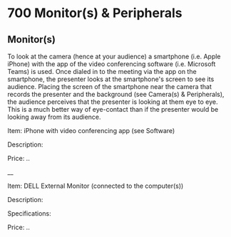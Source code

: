 # 700 Monitor(s) & Peripherals

## Monitor(s)

To look at the camera (hence at your audience) a smartphone (i.e. Apple iPhone) with the app of the video conferencing software (i.e. Microsoft Teams) is used. Once dialed in to the meeting via the app on the smartphone, the presenter looks at the smartphone's screen to see its audience. Placing the screen of the smartphone near the camera that records the presenter and the background (see Camera(s) & Peripherals), the audience perceives that the presenter is looking at them eye to eye. This is a much better way of eye-contact than if the presenter would be looking away from its audience.

Item: iPhone with video conferencing app (see Software)

Description:

Price: ..

__

Item: DELL External Monitor (connected to the computer(s))

Description:

Specifications:

Price: ..
